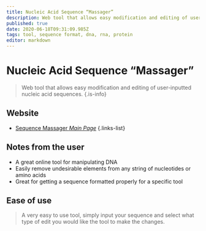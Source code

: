 ```yaml
---
title: Nucleic Acid Sequence “Massager”
description: Web tool that allows easy modification and editing of user-inputted nucleic acid sequences.
published: true
date: 2020-06-18T09:31:09.985Z
tags: tool, sequence format, dna, rna, protein
editor: markdown
---
```


# Nucleic Acid Sequence “Massager”

> Web tool that allows easy modification and editing of user-inputted nucleic acid sequences.
{.is-info}


## Website

- [Sequence Massager *Main Page*](http://biomodel.uah.es/en/lab/cybertory/analysis/massager.htm)
{.links-list}


## Notes from the user
- A great online tool for manipulating DNA
- Easily remove undesirable elements from any string of nucleotides or amino acids
- Great for getting a sequence formatted properly for a specific tool

## Ease of use
> A very easy to use tool, simply input your sequence and select what type of edit you would like the tool to make  the changes.


